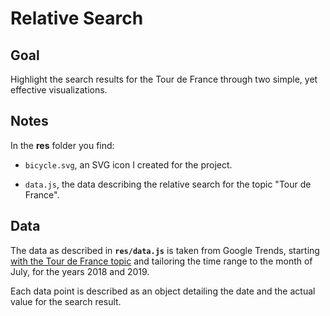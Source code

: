 # Relative Search

## Goal

Highlight the search results for the Tour de France through two simple, yet effective visualizations.

## Notes

In the **res** folder you find:

-   `bicycle.svg`, an SVG icon I created for the project.

-   `data.js`, the data describing the relative search for the topic "Tour de France".

## Data

The data as described in **`res/data.js`** is taken from Google Trends, starting [with the Tour de France topic](https://trends.google.com/trends/explore?q=%2Fm%2F07hn5) and tailoring the time range to the month of July, for the years 2018 and 2019.

Each data point is described as an object detailing the date and the actual value for the search result.
